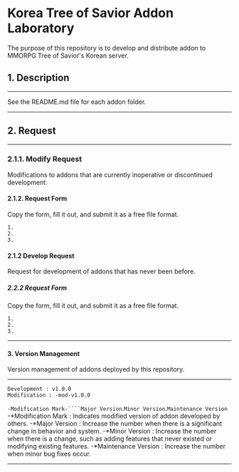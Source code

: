 # Korea Tree of Savior Addon Laboratory

The purpose of this repository is to develop and distribute addon to MMORPG Tree of Savior's Korean server.

## 1. Description
*****
See the README.md file for each addon folder.
*****

## 2. Request
*****
### 2.1.1. Modify Request
Modifications to addons that are currently inoperative or discontinued development.
#### 2.1.2. Request Form
Copy the form, fill it out, and submit it as a free file format.
```
1. 
2. 
3. 
```
#### 2.1.2 Develop Request
Request for development of addons that has never been before.
##### 2.2.2 Request Form
Copy the form, fill it out, and submit it as a free file format.
```
1. 
2. 
3. 
```
*****


#### 3. Version Management
Version management of addons deployed by this repository.
*****
```
Development : v1.0.0
Modification : -mod-v1.0.0
```
``-Modification Mark-````Major Version``.``Minor Version``.``Maintenance Version``
-*Modification Mark : Indicates modified version of addon developed by others.
-*Major Version : Increase the number when there is a significant change in behavior and system.
-*Minor Version : Increase the number when there is a change, such as adding features that never existed or modifying existing features.
-*Maintenance Version :  Increase the number when minor bug fixes occur.

*****
